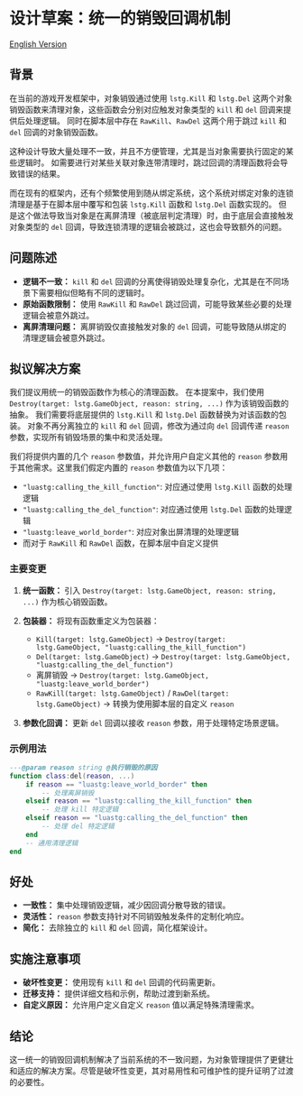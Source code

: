 # 设计草案：统一的销毁回调机制

[English Version](../en/Unified%20Destruction%20Callback%20Mechanism.md)

## 背景

在当前的游戏开发框架中，对象销毁通过使用 `lstg.Kill` 和 `lstg.Del` 这两个对象销毁函数来清理对象，这些函数会分别对应触发对象类型的 `kill` 和 `del` 回调来提供后处理逻辑。
同时在脚本层中存在 `RawKill`、`RawDel` 这两个用于跳过 `kill` 和 `del` 回调的对象销毁函数。

这种设计导致大量处理不一致，并且不方便管理，尤其是当对象需要执行固定的某些逻辑时。
如需要进行对某些关联对象连带清理时，跳过回调的清理函数将会导致错误的结果。

而在现有的框架内，还有个频繁使用到随从绑定系统，这个系统对绑定对象的连锁清理是基于在脚本层中覆写和包装 `lstg.Kill` 函数和 `lstg.Del` 函数实现的。
但是这个做法导致当对象是在离屏清理（被底层判定清理）时，由于底层会直接触发对象类型的 `del` 回调，导致连锁清理的逻辑会被跳过，这也会导致额外的问题。

## 问题陈述

- **逻辑不一致：** `kill` 和 `del` 回调的分离使得销毁处理复杂化，尤其是在不同场景下需要相似但略有不同的逻辑时。
- **原始函数限制：** 使用 `RawKill` 和 `RawDel` 跳过回调，可能导致某些必要的处理逻辑会被意外跳过。
- **离屏清理问题：** 离屏销毁仅直接触发对象的 `del` 回调，可能导致随从绑定的清理逻辑会被意外跳过。

## 拟议解决方案

我们提议用统一的销毁函数作为核心的清理函数。
在本提案中，我们使用 `Destroy(target: lstg.GameObject, reason: string, ...)` 作为该销毁函数的抽象。
我们需要将底层提供的 `lstg.Kill` 和 `lstg.Del` 函数替换为对该函数的包装。
对象不再分离独立的 `kill` 和 `del` 回调，修改为通过向 `del` 回调传递 `reason` 参数，实现所有销毁场景的集中和灵活处理。

我们将提供内置的几个 `reason` 参数值，并允许用户自定义其他的 `reason` 参数用于其他需求。这里我们假定内置的 `reason` 参数值为以下几项：

- `"luastg:calling_the_kill_function"`: 对应通过使用 `lstg.Kill` 函数的处理逻辑
- `"luastg:calling_the_del_function"`: 对应通过使用 `lstg.Del` 函数的处理逻辑
- `"luastg:leave_world_border"`: 对应对象出屏清理的处理逻辑
- 而对于 `RawKill` 和 `RawDel` 函数，在脚本层中自定义提供

### 主要变更

1. **统一函数：** 引入 `Destroy(target: lstg.GameObject, reason: string, ...)` 作为核心销毁函数。
2. **包装器：** 将现有函数重定义为包装器：

   - `Kill(target: lstg.GameObject)` → `Destroy(target: lstg.GameObject, "luastg:calling_the_kill_function")`
   - `Del(target: lstg.GameObject)` → `Destroy(target: lstg.GameObject, "luastg:calling_the_del_function")`
   - 离屏销毁 → `Destroy(target: lstg.GameObject, "luastg:leave_world_border")`
   - `RawKill(target: lstg.GameObject)` / `RawDel(target: lstg.GameObject)` → 转换为使用脚本层的自定义 `reason`
3. **参数化回调：** 更新 `del` 回调以接收 `reason` 参数，用于处理特定场景逻辑。

### 示例用法

```lua
---@param reason string @执行销毁的原因
function class:del(reason, ...)
    if reason == "luastg:leave_world_border" then
        -- 处理离屏销毁
    elseif reason == "luastg:calling_the_kill_function" then
        -- 处理 kill 特定逻辑
    elseif reason == "luastg:calling_the_del_function" then
        -- 处理 del 特定逻辑
    end
    -- 通用清理逻辑
end
```

## 好处

- **一致性：** 集中处理销毁逻辑，减少因回调分散导致的错误。
- **灵活性：** `reason` 参数支持针对不同销毁触发条件的定制化响应。
- **简化：** 去除独立的 `kill` 和 `del` 回调，简化框架设计。

## 实施注意事项

- **破坏性变更：** 使用现有 `kill` 和 `del` 回调的代码需更新。
- **迁移支持：** 提供详细文档和示例，帮助过渡到新系统。
- **自定义原因：** 允许用户定义自定义 `reason` 值以满足特殊清理需求。

## 结论

这一统一的销毁回调机制解决了当前系统的不一致问题，为对象管理提供了更健壮和适应的解决方案。尽管是破坏性变更，其对易用性和可维护性的提升证明了过渡的必要性。
